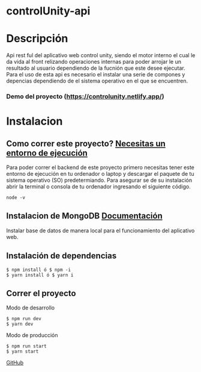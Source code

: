 # controlUnity-api

Descripción
=========
Api rest ful del aplicativo web control unity, siendo el motor interno el cual le da vida al front relizando operaciones internas para poder arrojar le un resultado al usuario dependiendo de la fucnión que este desee ejecutar.
Para el uso de esta api es necesario el instalar una serie de compones y depencias dependiendo de el sistema operativo en el que se encuentren.

### Demo del proyecto (https://controlunity.netlify.app/)

Instalacion
==============

Como correr este proyecto? [Necesitas un entorno de ejecución](https://nodejs.org/es/download/)
--------------------
Para poder correr el backend de este proyecto primero necesitas tener este entorno de ejecución en tu ordenador o laptop y descargar el paquete de tu sistema operativo (SO) predetermiando.
Para asegurar se de su instalación abrir la terminal o consola de tu ordenador ingresando el siguiente código.
```
node -v
```
Instalacion de MongoDB [Documentación](https://docs.mongodb.com/manual/installation/)
--------------------------------------------------------------
Instalar base de datos de manera local para el funcionamiento del aplicativo web.

Instalación de dependencias
----------------------------
```
$ npm install ó $ npm -i
$ yarn install ó $ yarn i
```
Correr el proyecto
-------------------------------
Modo de desarrollo
```
$ npm run dev
$ yarn dev
```
Modo de producción
```
$ npm run start
$ yarn start
```


[GitHub](https://github.com/JhonE17)
